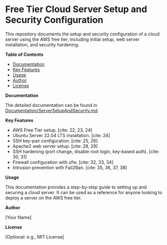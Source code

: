 # Free Tier Cloud Server Setup and Security Configuration

This repository documents the setup and security configuration of a cloud server using the AWS free tier, including initial setup, web server installation, and security hardening.

**Table of Contents**

* [Documentation](#documentation)
* [Key Features](#key-features)
* [Usage](#usage)
* [Author](#author)
* [License](#license)

**Documentation**

The detailed documentation can be found in [Documentation/ServerSetupAndSecurity.md](Documentation/ServerSetupAndSecurity.md).

**Key Features**

* AWS Free Tier setup. [cite: 22, 23, 24]
* Ubuntu Server 22.04 LTS installation. [cite: 24]
* SSH key-pair configuration. [cite: 25, 26]
* Apache2 web server setup. [cite: 28, 29]
* SSH hardening (port change, disable root login, key-based auth). [cite: 30, 31]
* Firewall configuration with ufw. [cite: 32, 33, 34]
* Intrusion prevention with Fail2Ban. [cite: 35, 36, 37, 38]

**Usage**

This documentation provides a step-by-step guide to setting up and securing a cloud server. It can be used as a reference for anyone looking to deploy a server on the AWS free tier.

**Author**

[Your Name]

**License**

[Optional:  e.g., MIT License]
